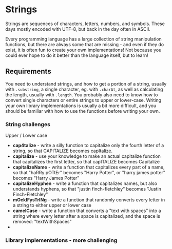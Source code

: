 # Strings

Strings are sequences of characters, letters, numbers, and symbols. These days mostly encoded with UTF-8, but back in the day often in ASCII.

Every programming language has a large collection of string manipulation functions, but there are always some that are missing - and even if they do exist, it is often fun to create your own implementations! 
Not because you could ever hope to do it better than the language itself, but to learn!

## Requirements
You need to understand strings, and how to get a portion of a string, usually with `.substring`, a single character, eg. with `.charAt`, as well as calculating the length, usually with `.length`.
You probably also need to know how to convert single characters or entire strings to upper or lower-case. Writing your own library implementations is usually a bit more difficult, and you should be familiar
with how to use the functions before writing your own.

### String challenges

Upper / Lower case

* **cap4talize** - write a silly function to capitalize only the fourth letter of a string, so that CAPITALIZE becomes capItalize.
* **capitalize** - use your knowledge to make an actual capitalize function that capitalizes the first letter, so that capITALIZE becomes Capitalize
* **capitalizeName** - write a function that capitalizes every part of a name, so that "haRRy pOTtEr" becomes "Harry Potter", or "harry james potter" becomes "Harry James Potter"
* **capitalizeHyphen** - write a function that capitalizes names, but also understands hyphens, so that "justin finch-fletchley" becomes "Justin Finch-Fletchley"
* **mOckIFysTrINg** - write a function that randomly converts every letter in a string to either upper or lower case
* **camelCase** - write a function that converts a "text with spaces" into a string where every letter after a space is capitalized, and the space is removed: "textWithSpaces"
* 




### Library implementations - more challenging
